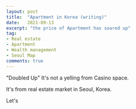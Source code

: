 ```yaml
---
layout: post
title:  "Apartment in Korea (writing)"
date:   2021-09-13
excerpt: "the price of Apartment has soared up"
tag:
- Real estate
- Apartment
- Wealth management
- Seoul Map
comments: true
---
```


"Doubled Up"
It's not a yelling from Casino space. 

It's from real estate market in Seoul, Korea. 

Let's 
